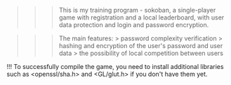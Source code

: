 >>> This is my training program - sokoban, a single-player game with registration and a local leaderboard, with user data protection and login and password encryption. 

>>> The main features:
             > password complexity verification
             > hashing and encryption of the user's password and user data
             > the possibility of local competition between users

!!! To successfully compile the game, you need to install additional libraries such as <openssl/sha.h> and <GL/glut.h> if you don't have them yet.
